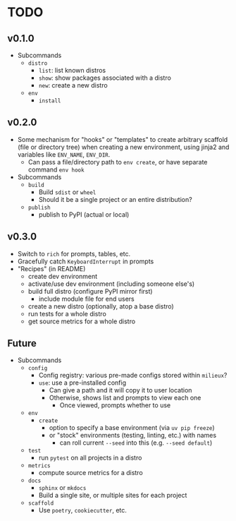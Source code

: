 <!-- markdownlint-disable MD034 -->

# TODO

## v0.1.0

- Subcommands
    - `distro`
        - `list`: list known distros
        - `show`: show packages associated with a distro
        - `new`: create a new distro
    - `env`
        - `install`

## v0.2.0

- Some mechanism for "hooks" or "templates" to create arbitrary scaffold (file or directory tree) when creating a new environment, using jinja2 and variables like `ENV_NAME`, `ENV_DIR`.
    - Can pass a file/directory path to `env create`, or have separate command `env hook`
- Subcommands
    - `build`
        - Build `sdist` or `wheel`
        - Should it be a single project or an entire distribution?
    - `publish`
        - publish to PyPI (actual or local)

## v0.3.0

- Switch to `rich` for prompts, tables, etc.
- Gracefully catch `KeyboardInterrupt` in prompts
- "Recipes" (in README)
    - create dev environment
    - activate/use dev environment (including someone else's)
    - build full distro (configure PyPI mirror first)
        - include module file for end users
    - create a new distro (optionally, atop a base distro)
    - run tests for a whole distro
    - get source metrics for a whole distro

## Future

- Subcommands
    - `config`
        - Config registry: various pre-made configs stored within `milieux`?
        - `use`: use a pre-installed config
            - Can give a path and it will copy it to user location
            - Otherwise, shows list and prompts to view each one
                - Once viewed, prompts whether to use
    - `env`
        - `create`
            - option to specify a base environment (via `uv pip freeze`)
            - or "stock" environments (testing, linting, etc.) with names
                - can roll current `--seed` into this (e.g. `--seed default`)
    - `test`
        - run `pytest` on all projects in a distro
    - `metrics`
        - compute source metrics for a distro
    - `docs`
        - `sphinx` or `mkdocs`
        - Build a single site, or multiple sites for each project
    - `scaffold`
        - Use `poetry`, `cookiecutter`, etc.
